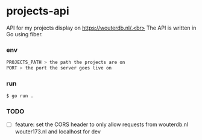 # projects-api

API for my projects display on https://wouterdb.nl/.<br>
The API is written in Go using fiber.<br>

### env
```sh
PROJECTS_PATH > the path the projects are on
PORT > the port the server goes live on
```

### run
```sh
$ go run .
```

### TODO

- [ ] feature: set the CORS header to only allow requests from wouterdb.nl wouter173.nl and localhost for dev